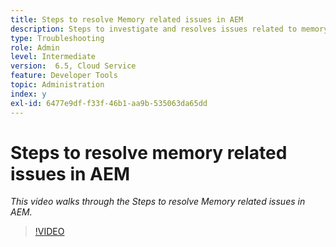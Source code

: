 ```yaml
---
title: Steps to resolve Memory related issues in AEM
description: Steps to investigate and resolves issues related to memory
type: Troubleshooting
role: Admin
level: Intermediate
version:  6.5, Cloud Service
feature: Developer Tools
topic: Administration
index: y
exl-id: 6477e9df-f33f-46b1-aa9b-535063da65dd
---
```

# Steps to resolve memory related issues in AEM

*This video walks through the Steps to resolve Memory related issues in AEM.*

>[!VIDEO](https://video.tv.adobe.com/v/335473?quality=9&learn=on)

